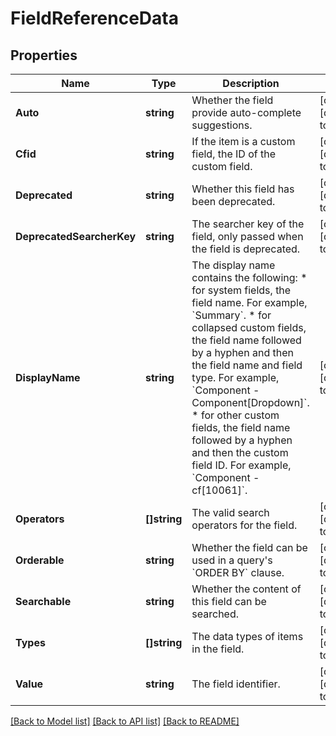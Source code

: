 # FieldReferenceData

## Properties
Name | Type | Description | Notes
------------ | ------------- | ------------- | -------------
**Auto** | **string** | Whether the field provide auto-complete suggestions. | [optional] [default to null]
**Cfid** | **string** | If the item is a custom field, the ID of the custom field. | [optional] [default to null]
**Deprecated** | **string** | Whether this field has been deprecated. | [optional] [default to null]
**DeprecatedSearcherKey** | **string** | The searcher key of the field, only passed when the field is deprecated. | [optional] [default to null]
**DisplayName** | **string** | The display name contains the following:   *  for system fields, the field name. For example, &#x60;Summary&#x60;.  *  for collapsed custom fields, the field name followed by a hyphen and then the field name and field type. For example, &#x60;Component - Component[Dropdown]&#x60;.  *  for other custom fields, the field name followed by a hyphen and then the custom field ID. For example, &#x60;Component - cf[10061]&#x60;. | [optional] [default to null]
**Operators** | **[]string** | The valid search operators for the field. | [optional] [default to null]
**Orderable** | **string** | Whether the field can be used in a query&#x27;s &#x60;ORDER BY&#x60; clause. | [optional] [default to null]
**Searchable** | **string** | Whether the content of this field can be searched. | [optional] [default to null]
**Types** | **[]string** | The data types of items in the field. | [optional] [default to null]
**Value** | **string** | The field identifier. | [optional] [default to null]

[[Back to Model list]](../README.md#documentation-for-models) [[Back to API list]](../README.md#documentation-for-api-endpoints) [[Back to README]](../README.md)

